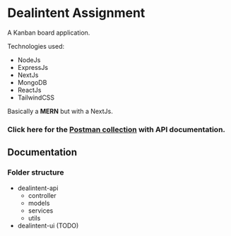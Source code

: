 # Dealintent Assignment
A Kanban board application.

Technologies used:
- NodeJs
- ExpressJs
- NextJs
- MongoDB
- ReactJs
- TailwindCSS

Basically a **MERN** but with a NextJs.

### Click here for the [Postman collection](https://www.postman.com/speeding-robot-624252/workspace/dealintentet/overview) with API documentation.

## Documentation
### Folder structure
- dealintent-api
    - controller
    - models
    - services
    - utils
- dealintent-ui (TODO)
